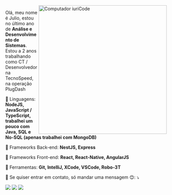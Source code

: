 <img src="https://raw.githubusercontent.com/MicaelliMedeiros/micaellimedeiros/master/image/computer-illustration.png" min-width="400px" max-width="400px" width="400px" align="right" alt="Computador iuriCode">

<p align="left"> 
  Olá, meu nome é Julio, estou no último ano de <strong>Análise e Desenvolvimento
  de Sistemas</strong>.<br>
  Estou a 2 anos trabalhando como CT / Desenvolvedor na TecnoSpeed, na operação PlugDash<br>
</p>

<p align="left">
  📗 Linguagens: <strong>NodeJS, JavaScript / TypeScript, trabalhei um pouco com Java, SQL e No-SQL (apenas trabalhei com MongoDB)</strong>
</p>
<p align="left">
  📖 Frameworks Back-end: <strong>NestJS, Express</strong>
<p align="left">
  📖 Frameworks Front-end: <strong>React, React-Native, AngularJS</strong>
</p>

<p align="left">
  💼 Ferramentas: <strong>Git, IntelliJ, XCode, VSCode, Robo-3T</strong>
</p>

<p align="left">
  💌 Se quiser entrar em contato, só mandar uma mensagem 😊: ⤵️
</p>
<p align="left">
  <a href="https://www.linkedin.com/in/julio-treichel-94334b1b0/" alt="Linkedin">
  <img src="https://img.shields.io/badge/-Linkedin-0e76a8?style=flat-square&logo=Linkedin&logoColor=white&link=https://www.linkedin.com/in/julio-treichel-94334b1b0/"/></a>

  <!-- <a href="#" alt="WhatsApp">
  <img src="https://img.shields.io/badge/-WhatsApp-25d366?style=flat-square&labelColor=25d366&logo=whatsapp&logoColor=white&link=API-DO-SEU-WHATSAPP"/></a>
  -->
  <a href="https://www.facebook.com/larga.de.stalkear" alt="Facebook">
  <img src="https://img.shields.io/badge/-Facebook-3b5998?style=flat-square&labelColor=3b5998&logo=facebook&logoColor=white&link=https://www.facebook.com/larga.de.stalkear"/></a>
  
  <a href="https://www.instagram.com/julio.treichel/?hl=pt-br" alt="Instagram">
  <img src="https://img.shields.io/badge/-Instagram-DF0174?style=flat-square&labelColor=DF0174&logo=instagram&logoColor=white&link=LINK-DO-SEU-INSTAGRAM"/></a>
</p>
  
  <!--<a href="#" alt="Gmail">
  <img src="https://img.shields.io/badge/-Gmail-FF0000?style=flat-square&labelColor=FF0000&logo=gmail&logoColor=white&link=LINK-DO-SEU-EMAIL" /></a>
  -->
